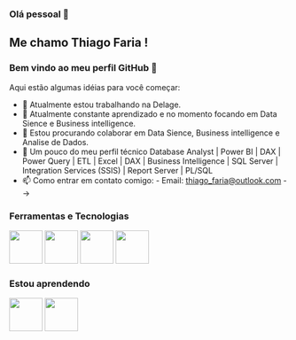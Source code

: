 ### Olá pessoal 👋

## Me chamo Thiago Faria ! 
### Bem vindo ao meu perfil GitHub 👋

Aqui estão algumas idéias para você começar:

- 🔭 Atualmente estou trabalhando na Delage.
- 🌱 Atualmente constante aprendizado e no momento focando em Data Sience e Business intelligence.
- 👯 Estou procurando colaborar em Data Sience, Business intelligence e Analise de Dados.
- 💬 Um pouco do meu perfil técnico Database Analyst | Power BI | DAX | Power Query | ETL | Excel | DAX | Business Intelligence | SQL Server | Integration Services (SSIS) | Report Server | PL/SQL
- 📫 Como entrar em contato comigo: 
      - Email: thiago_faria@outlook.com
-->

### Ferramentas e Tecnologias

<img src="https://cdn.jsdelivr.net/gh/devicons/devicon/icons/git/git-original.svg" width="60" height="60"/> <img src="https://cdn.jsdelivr.net/gh/devicons/devicon/icons/microsoftsqlserver/microsoftsqlserver-plain-wordmark.svg" width="60" height="60"/> <img src="https://cdn.jsdelivr.net/gh/devicons/devicon/icons/oracle/oracle-original.svg" width="60" height="60"/> <img src="https://cdn.jsdelivr.net/gh/devicons/devicon/icons/linux/linux-original.svg" width="60" height="60"/>


### Estou aprendendo

<img src="https://cdn.jsdelivr.net/gh/devicons/devicon/icons/azure/azure-original-wordmark.svg" width="60" height="60"/> <img src="https://cdn.jsdelivr.net/gh/devicons/devicon/icons/python/python-original-wordmark.svg" width="60" height="60"/>
